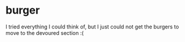 # burger
I tried everything I could think of, but I just could not get the burgers to move to the devoured section :(
